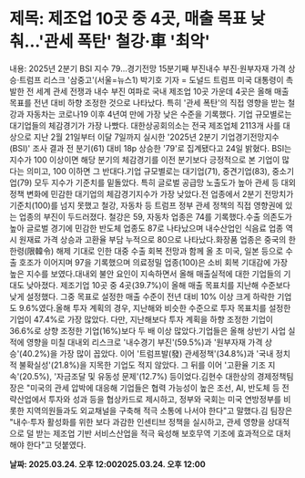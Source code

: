 # **제목: 제조업 10곳 중 4곳, 매출 목표 낮춰…'관세 폭탄' 철강·車 '최악'**

  내용: 2025년 2분기 BSI 지수 79…경기전망 15분기째 부진내수 부진·원부자재 가격 상승·트럼프 리스크 '삼중고'(서울=뉴스1) 박기호 기자 = 도널드 트럼프 미국 대통령이 촉발한 전 세계 관세 전쟁과 내수 부진 여파로 국내 제조업 10곳 가운데 4곳은 올해 매출 목표를 전년 대비 하향 조정한 것으로 나타났다. 특히 '관세 폭탄'의 직접 영향을 받는 철강과 자동차는 코로나19 이후 4년여 만에 가장 낮은 수준을 기록했다. 기업 규모별로는 대기업들의 체감경기가 가장 나빴다. 대한상공회의소는 전국 제조업체 2113개 사를 대상으로 지난 2월 21일부터 이달 7일까지 실시한 '2025년 2분기 기업경기전망지수(BSI)' 조사 결과 전 분기(61) 대비 18p 상승한 '79'로 집계됐다고 24일 밝혔다. BSI는 지수가 100 이상이면 해당 분기의 체감경기를 이전 분기보다 긍정적으로 본 기업이 많다는 의미고, 100 이하면 그 반대다.기업 규모별로는 대기업(71), 중견기업(83), 중소기업(79) 모두 지수가 기준치를 밑돌았다. 특히 글로벌 공급망 노출도가 높아 관세 등 대외 정책 변화에 민감한 대기업의 체감경기지수가 가장 낮았다.전 업종에서 2분기 전망치가 기준치(100)를 넘지 못했고 철강, 자동차 등 트럼프 정부 관세 정책의 직접 영향권에 있는 업종의 부진이 두드러졌다. 철강은 59, 자동차 업종은 74를 기록했다.수출 의존도가 높아 글로벌 경기에 민감한 반도체 업종도 87로 나타났으며 내수산업인 식음료 업종 역시 원재료 가격 상승과 고환율 부담 누적으로 80으로 나타났다.화장품 업종은 중국의 한한령(限韓令) 해제 기대로 인한 대중 수출 회복 전망과 함께 올 초 미국, 일본 등으로 수출 호조가 이어지며 97을 기록했으며 의료정밀 업종(100)은 소비 회복 기대감에 가장 높은 지수를 보였다.대내외 불안 요인이 지속하면서 올해 매출실적에 대한 기업들의 기대도 낮아졌다. 제조기업 10곳 중 4곳(39.7%)이 올해 매출 목표치를 지난해 수준보다 낮게 설정했다. 그중 목표로 설정한 매출 수준이 전년 대비 10% 이상 크게 하락한 기업도 9.6%였다.올해 투자 계획의 경우, 지난해와 비슷한 수준으로 투자 목표치를 설정한 기업이 47.4%로 가장 많았다. 다만, 지난해보다 투자 계획을 하향 조정한 기업이 36.6%로 상향 조정한 기업(16%)보다 두 배 이상 많았다.기업들은 올해 상반기 사업 실적에 영향을 미칠 대내외 리스크로 '내수경기 부진'(59.5%)과 '원부자재 가격 상승'(40.2%)을 가장 많이 꼽았다. 이어 '트럼프발(發) 관세정책'(34.8%)과 '국내 정치적 불확실성'(21.8%)을 지목한 기업도 적지 않았다. 그 뒤를 이어 '고환율 기조 지속'(20.5%), '자금조달 및 유동성 문제'(12.7%) 등이었다.김현수 대한상의 경제정책팀장은 "미국의 관세 압박에 대응해 기업들은 협력 가능성이 높은 조선, AI, 반도체 등 전략산업에서 투자와 성과 등을 협상카드로 제시하고, 정부와 국회는 미국 연방정부를 비롯한 지역의원들과도 외교채널을 구축해 적극 소통에 나서야 한다"고 말했다.김 팀장은 "내수·투자 활성화를 위한 보다 과감한 인센티브 정책을 실시하고, 관세 영향을 상대적으로 덜 받는 제조업 기반 서비스산업을 적극 육성해 보호무역 기조에 효과적으로 대처해야 한다"고 덧붙였다.

  **날짜: 2025.03.24. 오후 12:002025.03.24. 오후 12:00**